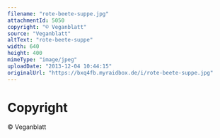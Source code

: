```yaml
---
filename: "rote-beete-suppe.jpg"
attachmentId: 5050
copyright: "© Veganblatt"
source: "Veganblatt"
altText: "rote-beete-suppe"
width: 640
height: 400
mimeType: "image/jpeg"
uploadDate: "2013-12-04 10:44:15"
originalUrl: "https://bxq4fb.myraidbox.de/i/rote-beete-suppe.jpg"
---
```


# Copyright

© Veganblatt
